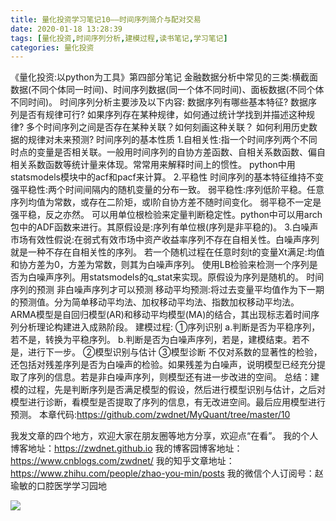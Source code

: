 ```yaml
---
title: 量化投资学习笔记10——时间序列简介与配对交易
date: 2020-01-18 13:28:39
tags: [量化投资,时间序列分析,建模过程,读书笔记,学习笔记]
categories: 量化投资
---
```


《量化投资:以python为工具》第四部分笔记
金融数据分析中常见的三类:横截面数据(不同个体同一时间)、时间序列数据(同一个体不同时间)、面板数据(不同个体不同时间)。
时间序列分析主要涉及以下内容:
数据序列有哪些基本特征?
数据序列是否有规律可行?
如果序列存在某种规律，如何通过统计学找到并描述这种规律?
多个时间序列之间是否存在某种关联？如何刻画这种关联？
如何利用历史数据的规律对未来预测?
时间序列的基本性质
1.自相关性:指一个时间序列两个不同时点的变量是否相关联。一般用时间序列的自协方差函数、自相关系数函数、偏自相关系数函数等统计量来体现。常常用来解释时间上的惯性。
python中用statsmodels模块中的acf和pacf来计算。
2.平稳性
时间序列的基本特征维持不变
强平稳性:两个时间间隔内的随机变量的分布一致。
弱平稳性:序列低阶平稳。任意序列均值为常数，或存在二阶矩，或l阶自协方差不随时间变化。
弱平稳不一定是强平稳，反之亦然。
可以用单位根检验来定量判断稳定性。python中可以用arch包中的ADF函数来进行。其原假设是:序列有单位根(序列是非平稳的)。
3.白噪声
市场有效性假说:在弱式有效市场中资产收益率序列不存在自相关性。白噪声序列就是一种不存在自相关性的序列。
若一个随机过程在任意时刻t的变量Xt满足:均值和协方差为0，方差为常数，则其为白噪声序列。
使用LB检验来检测一个序列是否为白噪声序列。用statsmodels的q_stat来实现。原假设为序列是随机的。
时间序列的预测
非白噪声序列才可以预测
移动平均预测:将过去变量平均值作为下一期的预测值。分为简单移动平均法、加权移动平均法、指数加权移动平均法。
ARMA模型是自回归模型(AR)和移动平均模型(MA)的结合，其出现标志着时间序列分析理论构建进入成熟阶段。
建模过程:
①序列识别
a.判断是否为平稳序列，若不是，转换为平稳序列。
b.判断是否为白噪声序列，若是，建模结束。若不是，进行下一步。
②模型识别与估计
③模型诊断
不仅对系数的显著性的检验，还包括对残差序列是否为白噪声的检验。如果残差为白噪声，说明模型已经充分提取了序列的信息。若是非白噪声序列，则模型还有进一步改进的空间。
总结：建模的过程，先是判断序列是否满足模型的假设，然后进行模型识别与估计，之后对模型进行诊断，看模型是否提取了序列的信息，有无改进空间。最后应用模型进行预测。
本章代码:https://github.com/zwdnet/MyQuant/tree/master/10


我发文章的四个地方，欢迎大家在朋友圈等地方分享，欢迎点“在看”。 
我的个人博客地址：https://zwdnet.github.io 
我的博客园博客地址： https://www.cnblogs.com/zwdnet/ 
我的知乎文章地址： https://www.zhihu.com/people/zhao-you-min/posts 
我的微信个人订阅号：赵瑜敏的口腔医学学习园地


![](https://zymblog-1258069789.cos.ap-chengdu.myqcloud.com/other/wx.jpg)
